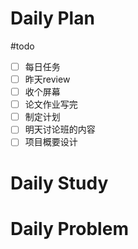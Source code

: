 # Daily Plan
#todo
- [ ] 每日任务
- [ ] 昨天review
- [ ] 收个屏幕
- [ ] 论文作业写完
- [ ] 制定计划
- [ ] 明天讨论班的内容
- [ ] 项目概要设计
# Daily Study
# Daily Problem